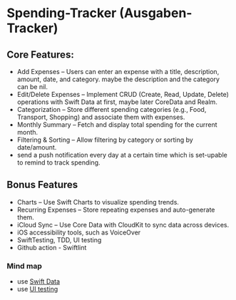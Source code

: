 # Spending-Tracker (Ausgaben-Tracker)
## Core Features:
- Add Expenses – Users can enter an expense with a title, description, amount, date, and category. maybe the description and the category can be nil.
- Edit/Delete Expenses – Implement CRUD (Create, Read, Update, Delete) operations with Swift Data at first, maybe later CoreData and Realm.
- Categorization – Store different spending categories (e.g., Food, Transport, Shopping) and associate them with expenses.
- Monthly Summary – Fetch and display total spending for the current month.
- Filtering & Sorting – Allow filtering by category or sorting by date/amount.
- send a push notification every day at a certain time which is set-upable to remind to track spending.
## Bonus Features
- Charts – Use Swift Charts to visualize spending trends.
- Recurring Expenses – Store repeating expenses and auto-generate them.
- iCloud Sync – Use Core Data with CloudKit to sync data across devices.
- iOS accessibility tools, such as VoiceOver
- SwiftTesting, TDD, UI testing
- Github action - Swiftlint

### Mind map
- use [Swift Data](https://developer.apple.com/documentation/CoreData/adopting-swiftdata-for-a-core-data-app)
- use [UI testing](https://tanaschita.com/testing-ui-swiftui-xctest-framework/?utm_source=substack&utm_medium=email)
